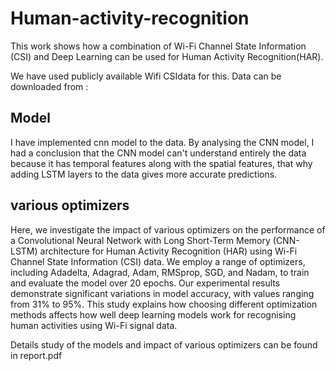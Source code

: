 # Human-activity-recognition

This work shows how a combination of Wi-Fi Channel State Information (CSI) and Deep Learning can be used for Human Activity Recognition(HAR). 

We have used publicly available Wifi CSIdata for this. Data can be downloaded from : 

## Model
I have implemented cnn model to the data.  By analysing the CNN model, I had a conclusion that the CNN model can't understand entirely the data because it has temporal features along with the spatial features, that why adding LSTM layers to the data gives more accurate predictions.	

## various optimizers
Here, we investigate the impact of various optimizers on the performance of a Convolutional Neural Network with Long Short-Term Memory (CNN-LSTM) architecture for Human Activity Recognition (HAR) using Wi-Fi Channel State Information (CSI) data. We employ a range of optimizers, including Adadelta, Adagrad, Adam, RMSprop, SGD, and Nadam, to train and evaluate the model over 20 epochs. Our experimental results demonstrate significant variations in model accuracy, with values ranging from 31\% to 95\%. This study explains how choosing different optimization methods affects how well deep learning models work for recognising human activities using Wi-Fi signal data.

Details study of the models and impact of various optimizers can be found in report.pdf



